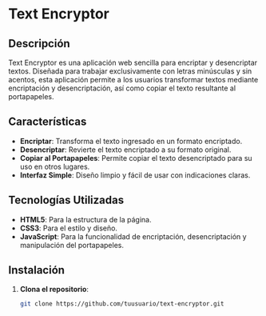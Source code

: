 # Text Encryptor

## Descripción

Text Encryptor es una aplicación web sencilla para encriptar y desencriptar textos. Diseñada para trabajar exclusivamente con letras minúsculas y sin acentos, esta aplicación permite a los usuarios transformar textos mediante encriptación y desencriptación, así como copiar el texto resultante al portapapeles.

## Características

- **Encriptar**: Transforma el texto ingresado en un formato encriptado.
- **Desencriptar**: Revierte el texto encriptado a su formato original.
- **Copiar al Portapapeles**: Permite copiar el texto desencriptado para su uso en otros lugares.
- **Interfaz Simple**: Diseño limpio y fácil de usar con indicaciones claras.

## Tecnologías Utilizadas

- **HTML5**: Para la estructura de la página.
- **CSS3**: Para el estilo y diseño.
- **JavaScript**: Para la funcionalidad de encriptación, desencriptación y manipulación del portapapeles.

## Instalación

1. **Clona el repositorio**:
   ```bash
   git clone https://github.com/tuusuario/text-encryptor.git
